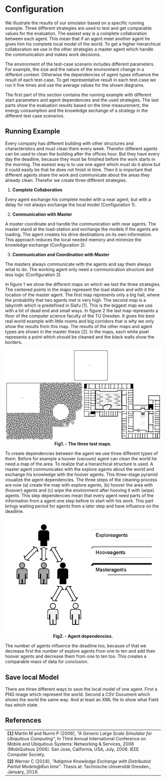 # Configuration

We illustrate the results of our simulator based on a specific running example. Three different strategies are used to test and get comparable values for the evaluation. The easiest way is a complete collaboration between each agent. This mean that if an agent meet another agent he gives him his complete local model of the world. To get a higher hierarchical collaboration we use in the other strategies a master agent which handle the communication and makes work decisions.

The environment of the test-case scenario includes different parameters. For example, the size and the nature of the environment change in a different context. Otherwise the dependencies of agent types influence the result of each test-case. To get representative result in each test-case we run it five times and use the average values for the shown diagrams. 

The first part of this section contains the running example with different start parameters and agent dependencies and the used strategies. The last parts show the evaluation results based on the time measurement, the energy consumption and the knowledge exchange of a strategy in the different test case scenarios.  

## Running Example

Every company has different building with other structures and characteristics and must clean them every week. Therefor different agents can be used to clean the building after the offices hour. But they have every day the deadline, because they must be finished before the work starts in the morning. The easiest way is to use one agent which must do it alone but it could easily be that he does not finish in time. Then it is important that different agents share the work and communicate about the areas they already clean. Therefor we create three different strategies:

1. <b>Complete Collaboration</b>

  Every agent exchange his complete model with a near agent, but with a delay for not always exchange the local model (Configuration 1).

2. <b>Communication with Master</b>

  A master coordinate and handle the communication with near agents. The master stand at the load-station and exchange the models if the agents are loading. The agent creates his drive destinations on its own information. This approach reduces the local needed memory and minimize the knowledge exchange (Configuration 2). 

3. <b>Communication and Coordination with Master</b>

  The masters always communicate with the agents and say them always what to do. The working agent only need a communication structure and less logic (Configuration 3).

In figure 1 we show the different maps on which we test the three strategies. The centered points in the maps represent the load station and with it the location of the master agent. The first map represents only a big hall, where the probability that two agents met is very high. The second map is a labyrinth which is predefined in Siafu [1]. This is the biggest map we use with a lot of dead end and small ways. In figure 2 the last map represents a floor of the computer science faculty of the TU Dresden. It gives the best real world example with little rooms and big corridors that is why we only show the results from this map. The results of the other maps and agent types are shown in the master thesis [2]. In the maps, each white pixel represents a point which should be cleaned and the black walls show the borders.

<div class="image" align="center">
<img src="../DocumentationFiles/image/allcards.png" alt="The three test maps" title="Maps" style="width: 700px;"/>
<div><b>Fig1. - The three test maps.</b></div>
</div>

To create dependencies between the agent we use three different types of them. Before for example a hoover (vacuum) agent can clean the world he need a map of the area. To realize that a hierarchical structure is used. A master agent communicates with the explore agents about the world and exchange his knowledge with the hoover agents. This three-stage pyramid visualize the agent dependencies. The three steps of the cleaning process are now (a) create the map with explore agents, (b) hoover the area with (hoover) agents and (c) wipe the environment after hooving it with (wipe) agents. This step dependencies mean that every agent need parts of the information from a agent one step before to start with his work. This part brings waiting period for agents from a later step and have influence on the deadline.

<div class="image" align="center">
<img src="../DocumentationFiles/image/Roboterhierarchie.jpg" alt="Agent dependencies" title="Agent dependencies" style="width: 500px;"/>
<div><b>Fig2. - Agent dependencies.</b></div>
</div>

The number of agents influence the deadline too, because of that we decrease first the number of explore agents from one to ten and add then hoover agents and decrease them from one to ten too. This creates a comparable mass of data for conclusion.

## Save local Model

There are three different ways to save the local model of one agent. First a PNG image which represent the world. Second a CSV Document which shows the world the same way. And at least an XML file to show what Field has which state.

## References

<table id="qs_table" border="0">
<tr id="Siafu" class="entry">
	<td><b>[1]</b> Martin M and Nurmi P (2006), <i>"A Generic Large Scale Simulator for Ubiquitous Computing"</i>, In Third Annual International Conference on Mobile and Ubiquitous Systems: Networking &amp; Services, 2006 (MobiQuitous 2006). San Jose, California, USA, July, 2006.  IEEE Computer Society.
	</td>
</tr>
<tr id="W16" class="entry">
	<td><b>[2]</b> Werner C (2016), <i>"Adaptive Knowledge Exchange with Distributed Partial Models@Run.time"</i>. Thesis at: Technische Universit&auml;t Dresden., January, 2016. 	
	</td>
</tr>
</table>
